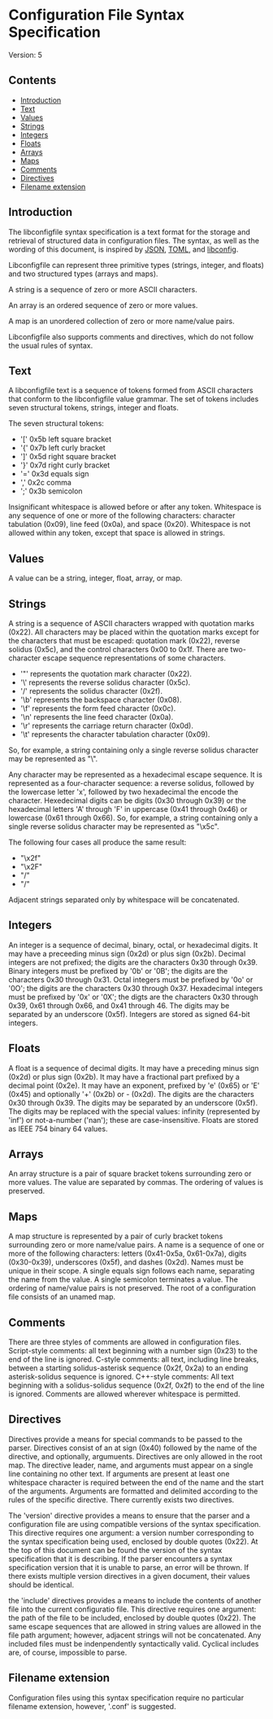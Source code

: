 # Configuration File Syntax Specification

Version: 5

## Contents
- [Introduction](#introduction)
- [Text](#text)
- [Values](#values)
- [Strings](#strings)
- [Integers](#integers)
- [Floats](#floats)
- [Arrays](#arrays)
- [Maps](#maps)
- [Comments](#comments)
- [Directives](#directives)
- [Filename extension](#filename-extension)

## Introduction

The libconfigfile syntax specification is a text format for the storage and retrieval of structured data in configuration files. The syntax, as well as the wording of this document, is inspired by [JSON](https://www.json.org/json-en.html), [TOML](https://toml.io/en/), and [libconfig](https://hyperrealm.github.io/libconfig/).

Libconfigfile can represent three primitive types (strings, integer, and floats) and two structured types (arrays and maps).

A string is a sequence of zero or more ASCII characters.

An array is an ordered sequence of zero or more values.

A map is an unordered collection of zero or more name/value pairs.

Libconfigfile also supports comments and directives, which do not follow the usual rules of syntax.

## Text

A libconfigfile text is a sequence of tokens formed from ASCII characters that conform to the libconfigfile value grammar. The set of tokens includes seven structural tokens, strings, integer and floats.

The seven structural tokens:
- '[' 0x5b left square bracket
- '{' 0x7b left curly bracket
- ']' 0x5d right square bracket
- '}' 0x7d right curly bracket
- '=' 0x3d equals sign
- ',' 0x2c comma
- ';' 0x3b semicolon

Insignificant whitespace is allowed before or after any token. Whitespace is any sequence of one or more of the following characters: character tabulation (0x09), line feed (0x0a), and space (0x20). Whitespace is not allowed within any token, except that space is allowed in strings.

## Values

A value can be a string, integer, float, array, or map.

## Strings

A string is a sequence of ASCII characters wrapped with quotation marks (0x22). All characters may be placed within the quotation marks except for the characters that must be escaped: quotation mark (0x22), reverse solidus (0x5c), and the control characters 0x00 to 0x1f. There are two-character escape sequence representations of some characters.
- '\"' represents the quotation mark character (0x22).
- '\\' represents the reverse solidus character (0x5c).
- '\/' represents the solidus character (0x2f).
- '\b' represents the backspace character (0x08).
- '\f' represents the form feed character (0x0c).
- '\n' represents the line feed character (0x0a).
- '\r' represents the carriage return character (0x0d).
- '\t' represents the character tabulation character (0x09).

So, for example, a string containing only a single reverse solidus character may be represented as "\\".

Any character may be represented as a hexadecimal escape sequence. It is represented as a four-character sequence: a reverse solidus, followed by the lowercase letter 'x', followed by two hexadecimal the encode the character. Hexedecimal digits can be digits (0x30 through 0x39) or the hexadecimal letters 'A' through 'F' in uppercase (0x41 through 0x46) or lowercase (0x61 through 0x66). So, for example, a string containing only a single reverse solidus character may be represented as "\x5c".

The following four cases all produce the same result:
- "\x2f"
- "\x2F"
- "\/"
- "/"

Adjacent strings separated only by whitespace will be concatenated.

## Integers

An integer is a sequence of decimal, binary, octal, or hexadecimal digits. It may have a preceeding minus sign (0x2d) or plus sign (0x2b). Decimal integers are not prefixed; the digits are the characters 0x30 through 0x39. Binary integers must be prefixed by '0b' or '0B'; the digits are the characters 0x30 through 0x31. Octal integers must be prefixed by '0o' or '0O'; the digits are the characters 0x30 through 0x37. Hexadecimal integers must be prefixed by '0x' or '0X'; the digts are the characters 0x30 through 0x39, 0x61 through 0x66, and 0x41 through 46. The digits may be separated by an underscore (0x5f). Integers are stored as signed 64-bit integers.

## Floats

A float is a sequence of decimal digits. It may have a preceding minus sign (0x2d) or plus sign (0x2b). It may have a fractional part prefixed by a decimal point (0x2e). It may have an exponent, prefixed by 'e' (0x65) or 'E' (0x45) and optionally '+' (0x2b) or - (0x2d). The digits are the characters 0x30 through 0x39. The digits may be separated by an underscore (0x5f). The digits may be replaced with the special values: infinity (represented by 'inf') or not-a-number ('nan'); these are case-insensitive. Floats are stored as IEEE 754 binary 64 values.

## Arrays

An array structure is a pair of square bracket tokens surrounding zero or more values. The value are separated by commas. The ordering of values is preserved.

## Maps

A map structure is represented by a pair of curly bracket tokens surrounding zero or more name/value pairs. A name is a sequence of one or more of the following characters: letters (0x41-0x5a, 0x61-0x7a), digits (0x30-0x39), underscores (0x5f), and dashes (0x2d). Names must be unique in their scope. A single equals sign follows each name, separating the name from the value. A single semicolon terminates a value. The ordering of name/value pairs is not preserved. The root of a configuration file consists of an unamed map.

## Comments

There are three styles of comments are allowed in configuration files. Script-style comments: all text beginning with a number sign (0x23) to the end of the line is ignored. C-style comments: all text, including line breaks, between a starting solidus-asterisk sequence (0x2f, 0x2a) to an ending asterisk-solidus sequence is ignored. C++-style comments: All text beginning with a solidus-solidus sequence (0x2f, 0x2f) to the end of the line is ignored. Comments are allowed wherever whitespace is permitted.

## Directives

Directives provide a means for special commands to be passed to the parser. Directives consist of an at sign (0x40) followed by the name of the directive, and optionally, argumuents. Directives are only allowed in the root map. The directive leader, name, and arguments must appear on a single line containing no other text. If arguments are present at least one whitespace character is required between the end of the name and the start of the arguments. Arguments are formatted and delimited according to the rules of the specific directive. There currently exists two directives.

The 'version' directive provides a means to ensure that the parser and a configuration file are using compatible versions of the syntax specification. This directive requires one argument: a version number corresponding to the syntax specification being used, enclosed by double quotes (0x22). At the top of this document can be found the version of the syntax specification that it is describing. If the parser encounters a syntax specification version that it is unable to parse, an error will be thrown. If there exists multiple version directives in a given document, their values should be identical.

the 'include' directives provides a means to include the contents of another file into the current configuratio file. This directive requires one argument: the path of the file to be included, enclosed by double quotes (0x22). The same escape sequences that are allowed in string values are allowed in the file path argument; however, adjacent strings will not be concatenated. Any included files must be indenpendently syntactically valid. Cyclical includes are, of course, impossible to parse.

## Filename extension

Configuration files using this syntax specification require no particular filename extension, however, '.conf' is suggested.
